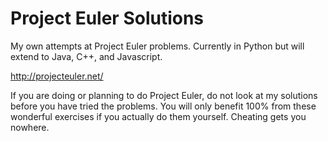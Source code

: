 Project Euler Solutions
=======================

My own attempts at Project Euler problems. Currently in Python but will extend to Java, C++, and Javascript. 

http://projecteuler.net/

If you are doing or planning to do Project Euler, do not look at my solutions before you have tried the problems.  You will only benefit 100% from these wonderful exercises if you actually do them yourself.  Cheating gets you nowhere.
